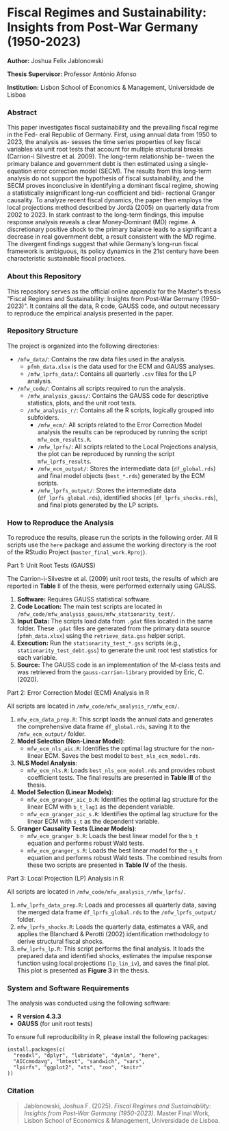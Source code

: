 # Fiscal Regimes and Sustainability: Insights from Post-War Germany (1950-2023)

**Author:** Joshua Felix Jablonowski

**Thesis Supervisor:** Professor António Afonso

**Institution:** Lisbon School of Economics & Management, Universidade de Lisboa

### Abstract

This paper investigates fiscal sustainability and the prevailing fiscal regime in the Fed- eral Republic of Germany. First, using annual data from 1950 to 2023, the analysis as- sesses the time series properties of key fiscal variables via unit root tests that account for multiple structural breaks (Carrion-i Silvestre et al. 2009). The long-term relationship be- tween the primary balance and government debt is then estimated using a single-equation error correction model (SECM). The results from this long-term analysis do not support the hypothesis of fiscal sustainability, and the SECM proves inconclusive in identifying a dominant fiscal regime, showing a statistically insignificant long-run coefficient and bidi- rectional Granger causality. To analyze recent fiscal dynamics, the paper then employs the local projections method described by Jordà (2005) on quarterly data from 2002 to 2023. In stark contrast to the long-term findings, this impulse response analysis reveals a clear Money-Dominant (MD) regime. A discretionary positive shock to the primary balance leads to a significant a decrease in real government debt, a result consistent with the MD regime. The divergent findings suggest that while Germany’s long-run fiscal framework is ambiguous, its policy dynamics in the 21st century have been characteristic sustainable fiscal practices.


### About this Repository

This repository serves as the official online appendix for the Master's thesis "Fiscal Regimes and Sustainability: Insights from Post-War Germany (1950-2023)". It contains all the data, R code, GAUSS code, and output necessary to reproduce the empirical analysis presented in the paper.

### Repository Structure

The project is organized into the following directories:
- `/mfw_data/`: Contains the raw data files used in the analysis.
  - `pfmh_data.xlsx` is the data used for the ECM and GAUSS analyses.
  - `/mfw_lprfs_data/`: Contains all quarterly `.csv` files for the LP analysis.
- `/mfw_code/`: Contains all scripts required to run the analysis.
  - `/mfw_analysis_gauss/`: Contains the GAUSS code for descriptive statistics, plots, and the unit root tests.
  - `/mfw_analysis_r/`: Contains all the R scripts, logically grouped into subfolders.
    - `/mfw_ecm/`: All scripts related to the Error Correction Model analysis the results can be reproduced by running the script `mfw_ecm_results.R`.
    - `/mfw_lprfs/`: All scripts related to the Local Projections analysis, the plot can be reproduced by running the script `mfw_lprfs_results`.
    - `/mfw_ecm_output/`: Stores the intermediate data (`df_global.rds`) and final model objects (`best_*.rds`) generated by the ECM scripts.
    - `/mfw_lprfs_output/`: Stores the intermediate data (`df_lprfs_global.rds`), identified shocks (`df_lprfs_shocks.rds`), and final plots generated by the LP scripts.

### How to Reproduce the Analysis

To reproduce the results, please run the scripts in the following order. All R scripts use the `here` package and assume the working directory is the root of the RStudio Project (`master_final_work.Rproj`).

Part 1: Unit Root Tests (GAUSS)

The Carrion-i-Silvestre et al. (2009) unit root tests, the results of which are reported in **Table** II of the thesis, were performed externally using GAUSS.
1. **Software:** Requires GAUSS statistical software.
2. **Code Location:** The main test scripts are located in `/mfw_code/mfw_analysis_gauss/mfw_stationarity_test/`.
3. **Input Data:** The scripts load data from `.gdat` files located in the same folder. These `.gdat` files are generated from the primary data source (`pfmh_data.xlsx`) using the `retrieve_data.gss` helper script.
4. **Execution:** Run the `stationarity_test_*.gss` scripts (e.g., `stationarity_test_debt.gss`) to generate the unit root test statistics for each variable.
5. **Source:** The GAUSS code is an implementation of the M-class tests and was retrieved from the `gauss-carrion-library` provided by Eric, C. (2020).

Part 2: Error Correction Model (ECM) Analysis in R

All scripts are located in `/mfw_code/mfw_analysis_r/mfw_ecm/`.
1. `mfw_ecm_data_prep.R`: This script loads the annual data and generates the comprehensive data frame `df_global.rds`, saving it to the `/mfw_ecm_output/` folder.
2. **Model Selection (Non-Linear Model)**:
   - `mfw_ecm_nls_aic.R`: Identifies the optimal lag structure for the non-linear ECM. Saves the best model to `best_nls_ecm_model.rds`.
3. **NLS Model Analysis**:
   - `mfw_ecm_nls.R`: Loads `best_nls_ecm_model.rds` and provides robust coefficient tests. The final results are presented in **Table III** of the thesis.
4. **Model Selection (Linear Models)**:
   - `mfw_ecm_granger_aic_b.R`: Identifies the optimal lag structure for the linear ECM with `b_t_lag1` as the dependent variable.
   - `mfw_ecm_granger_aic_s.R`: Identifies the optimal lag structure for the linear ECM with `s_t` as the dependent variable.
5. **Granger Causality Tests (Linear Models)**:
   - `mfw_ecm_granger_b.R`: Loads the best linear model for the `b_t` equation and performs robust Wald tests.
   - `mfw_ecm_granger_s.R`: Loads the best linear model for the `s_t` equation and performs robust Wald tests. The combined results from these two scripts are presented in **Table IV** of the thesis.

Part 3: Local Projection (LP) Analysis in R

All scripts are located in `/mfw_code/mfw_analysis_r/mfw_lprfs/`.
1. `mfw_lprfs_data_prep.R`: Loads and processes all quarterly data, saving the merged data frame `df_lprfs_global.rds` to the `/mfw_lprfs_output/` folder.
2. `mfw_lprfs_shocks.R`: Loads the quarterly data, estimates a VAR, and applies the Blanchard & Perotti (2002) identification methodology to derive structural fiscal shocks.
3. `mfw_lprfs_lp.R`: This script performs the final analysis. It loads the prepared data and identified shocks, estimates the impulse response function using local projections (`lp_lin_iv`), and saves the final plot. This plot is presented as **Figure 3** in the thesis.

### System and Software Requirements

The analysis was conducted using the following software:
- **R version 4.3.3**
- **GAUSS** (for unit root tests)

To ensure full reproducibility in R, please install the following packages:

```
install.packages(c(
  "readxl", "dplyr", "lubridate", "dynlm", "here",
  "AICcmodavg", "lmtest", "sandwich", "vars",
  "lpirfs", "ggplot2", "xts", "zoo", "knitr"
))

```

### Citation

> Jablonowski, Joshua F. (2025). *Fiscal Regimes and Sustainability: Insights from Post-War Germany (1950-2023)*. Master Final Work, Lisbon School of Economics & Management, Universidade de Lisboa.
